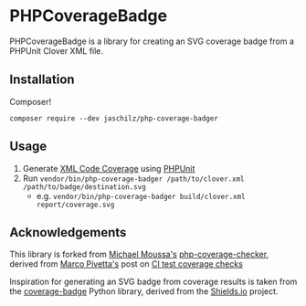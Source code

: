 # PHPCoverageBadge

PHPCoverageBadge is a library for creating an SVG coverage badge from a PHPUnit Clover XML file.

## Installation

Composer!

`composer require --dev jaschilz/php-coverage-badger`

## Usage

1. Generate [XML Code Coverage](https://phpunit.de/manual/current/en/logging.html#logging.codecoverage.xml) using [PHPUnit](https://phpunit.de/manual/current/en/appendixes.configuration.html#appendixes.configuration.logging)
1. Run `vendor/bin/php-coverage-badger /path/to/clover.xml /path/to/badge/destination.svg`
    * e.g. `vendor/bin/php-coverage-badger build/clover.xml report/coverage.svg`

## Acknowledgements

This library is forked from [Michael Moussa's](https://github.com/ocramius) [php-coverage-checker](https://github.com/michaelmoussa/php-coverage-checker), derived from [Marco Pivetta's](https://github.com/ocramius) post on [CI test coverage checks](https://ocramius.github.io/blog/automated-code-coverage-check-for-github-pull-requests-with-travis/)

Inspiration for generating an SVG badge from coverage results is taken from the [coverage-badge](https://pypi.python.org/pypi/coverage-badge) Python library, derived from the [Shields.io](https://github.com/badges/shields/) project.

